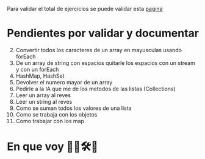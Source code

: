 Para validar el total de ejercicios se puede validar esta [pagina](http://puntocomnoesunlenguaje.blogspot.com/p/ejercicios.html)


# Pendientes por validar y documentar
2. Convertir todos los caracteres de un array en mayusculas usando forEach
3. De un array de string con espacios quitarle los espacios con un stream y con un forEach
4. HashMap, HashSet
5. Devolver el numero mayor de un array
6. Pedirle a la IA que me de los metodos de las listas (Collections)
7. Leer un array al reves
8. Leer un string al reves
9. Como se suman todos los valores de una lista
10. Como se trabaja con los objetos
11. Como trabajar con los map

# En que voy 🚀🚚🛠️🚧
